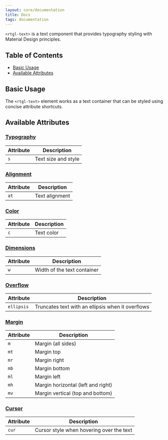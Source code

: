 ```yaml
---
layout: core/documentation
title: Docs
tags: documentation
---
```



`<rtgl-text>` is a text component that provides typography styling with Material Design principles.

## Table of Contents

- [Basic Usage](#basic-usage)
- [Available Attributes](#available-attributes)

## Basic Usage

The `<rtgl-text>` element works as a text container that can be styled using concise attribute shortcuts.
## Available Attributes

### [Typography](/docs/rtgl-text/rtgl-text-size)
| Attribute | Description |
|-----------|-------------|
| `s` | Text size and style |

### [Alignment](/docs/rtgl-text/rtgl-text-alignment)
| Attribute | Description |
|-----------|-------------|
| `at` | Text alignment |

### [Color](/docs/rtgl-text/rtgl-text-color)
| Attribute | Description |
|-----------|-------------|
| `c` | Text color |

### [Dimensions](/docs/rtgl-text/rtgl-text-width)
| Attribute | Description |
|-----------|-------------|
| `w` | Width of the text container |

### [Overflow](/docs/rtgl-text/rtgl-text-ellipsis)
| Attribute | Description |
|-----------|-------------|
| `ellipsis` | Truncates text with an ellipsis when it overflows |

### [Margin](/docs/rtgl-text/rtgl-text-margin)
| Attribute | Description |
|-----------|-------------|
| `m` | Margin (all sides) |
| `mt` | Margin top |
| `mr` | Margin right |
| `mb` | Margin bottom |
| `ml` | Margin left |
| `mh` | Margin horizontal (left and right) |
| `mv` | Margin vertical (top and bottom) |

### [Cursor](/docs/rtgl-text/rtgl-text-cursor)
| Attribute | Description |
|-----------|-------------|
| `cur` | Cursor style when hovering over the text |
